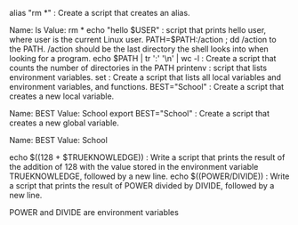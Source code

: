 alias "rm *" : Create a script that creates an alias.

Name: ls
Value: rm *
echo "hello $USER" : script that prints hello user, where user is the current Linux user.
PATH=$PATH:/action ; dd /action to the PATH. /action should be the last directory the shell looks into when looking for a program.
echo $PATH | tr ':' '\n' | wc -l : Create a script that counts the number of directories in the PATH
printenv :  script that lists environment variables.
set : Create a script that lists all local variables and environment variables, and functions. 
BEST="School" : Create a script that creates a new local variable.

Name: BEST
Value: School
export BEST="School" : Create a script that creates a new global variable.

Name: BEST
Value: School

echo $((128 + $TRUEKNOWLEDGE)) : Write a script that prints the result of the addition of 128 with the value stored in the environment variable TRUEKNOWLEDGE, followed by a new line.
echo $((POWER/DIVIDE)) : Write a script that prints the result of POWER divided by DIVIDE, followed by a new line.

POWER and DIVIDE are environment variables



